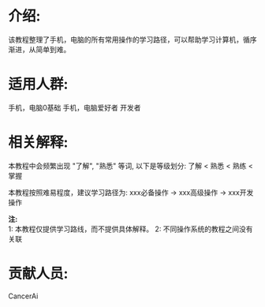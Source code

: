 # 介绍:
该教程整理了手机，电脑的所有常用操作的学习路径，可以帮助学习计算机，循序渐进，从简单到难。

# 适用人群:
手机，电脑0基础
手机，电脑爱好者
开发者

# 相关解释:
本教程中会频繁出现 "了解", "熟悉" 等词, 以下是等级划分:
了解 < 熟悉 < 熟练 < 掌握

本教程按照难易程度，建议学习路径为:
xxx必备操作 -> xxx高级操作 -> xxx开发操作

**注:**
<br>
1: 本教程仅提供学习路线，而不提供具体解释。
2: 不同操作系统的教程之间没有关联

# 贡献人员:
CancerAi